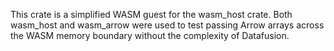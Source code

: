 This crate is a simplified WASM guest for the wasm_host crate.
Both wasm_host and wasm_arrow were used to test passing Arrow arrays across the WASM memory boundary without the complexity of Datafusion.
